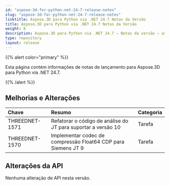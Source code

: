 ```yaml
---
id: "aspose-3d-for-python-net-24-7-release-notes"
slug: "aspose-3d-for-python-net-24-7-release-notes"
linktitle: Aspose.3D para Python via .NET 24.7 Notas da Versão
title: Aspose.3D para Python via .NET 24.7 Notas da Versão
weight: 6
description: Aspose.3D para Python via .NET 24.7 – Notas da versão – as últimas atualizações e correções.
type: repository
layout: release
---
```


{{% alert color="primary" %}}

Esta página contém informações de notas de lançamento para Aspose.3D para Python via .NET 24.7.

{{% /alert %}}
## **Melhorias e Alterações**

|**Chave**|**Resumo**|**Categoria**|
| :- | :- | :- |
| THREEDNET-1571 | Refatorar o código de análise do JT para suportar a versão 10 | Tarefa |
| THREEDNET-1570 | Implementar codec de compressão Float64 CDP para Siemens JT 9 | Tarefa |


## Alterações da API ##

Nenhuma alteração de API nesta versão.